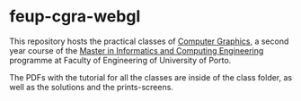 # feup-cgra-webgl

This repository hosts the practical classes of [Computer Graphics](https://sigarra.up.pt/feup/pt/ucurr_geral.ficha_uc_view?pv_ocorrencia_id=399891), a second year course of the [Master in Informatics and Computing Engineering](https://sigarra.up.pt/feup/en/CUR_GERAL.CUR_VIEW?pv_ano_lectivo=2017&pv_origem=CUR&pv_tipo_cur_sigla=MI&pv_curso_id=742) programme at Faculty of Engineering of University of Porto.

The PDFs with the tutorial for all the classes are inside of the class folder, as well as the solutions and the prints-screens.
